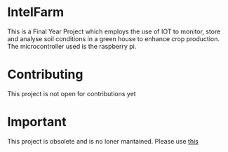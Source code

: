 # IntelFarm
This is a Final Year Project which employs the use of IOT to monitor, store and analyse soil conditions in a green house to enhance crop production.
The microcontroller used is the raspberry pi.


# Contributing
This project is not open for contributions yet

# Important
This project is obsolete and is no loner mantained. Please use [this](https://github.com/princegyan/Precision-Farming) 

